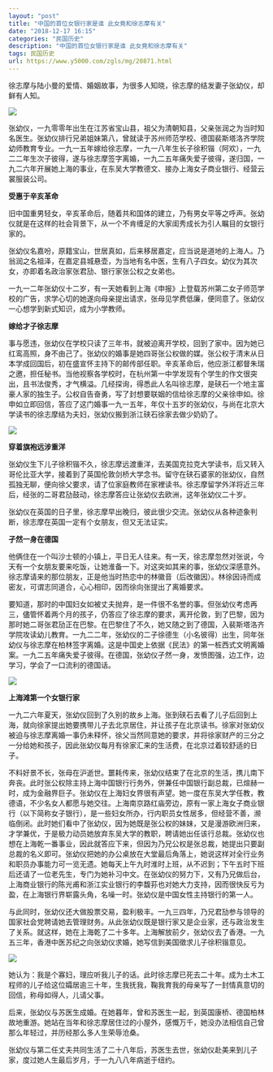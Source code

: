 ```yaml
---
layout: "post"
title: "中国的首位女银行家是谁 此女竟和徐志摩有关"
date: "2018-12-17 16:15"
categories: "民国历史"
description: "中国的首位女银行家是谁 此女竟和徐志摩有关"
tags: 民国历史
url: https://www.y5000.com/zgls/mg/20871.html
---
```






徐志摩与陆小曼的爱情、婚姻故事，为很多人知晓，徐志摩的结发妻子张幼仪，却鲜有人知。

![](https://img.y5000.com/uploads/allimg/170503/1424342312-0.jpg)

张幼仪，一九零零年出生在江苏省宝山县，祖父为清朝知县，父亲张润之为当时知名医生。张幼仪排行兄弟姐妹第八，曾就读于苏州师范学校、德国裴斯塔洛齐学院幼师教育专业。一九一五年嫁给徐志摩，一九一八年生长子徐积锴（阿欢），一九二二年生次子彼得，遂与徐志摩签字离婚，一九二五年痛失爱子彼得，遂归国，一九二六年开展她上海的事业，在东吴大学教德文、接办上海女子商业银行、经营云裳服装公司。

**受惠于辛亥革命**

旧中国重男轻女，辛亥革命后，随着共和国体的建立，乃有男女平等之呼声。张幼仪就是在这样的社会背景下，从一个不肯缠足的大家闺秀成长为引人瞩目的女银行家的。

张幼仪名嘉吩，原籍宝山，世居真如，后来移居嘉定，应当说是道地的上海人。乃翁润之名祖泽，在嘉定县城悬壶，为当地有名中医，生有八子四女。幼仪为其次女，亦即着名政治家张君劢、银行家张公权之女弟也。

一九一二年张幼仪十二岁，有一天她看到上海《申报》上登载苏州第二女子师范学校的广告，求学心切的她遂向母亲提出请求，张母见学费低廉，便同意了。张幼仪一心想学到新式知识，成为小学教师。

**嫁给才子徐志摩**

事与愿违，张幼仪在学校只读了三年书，就被迫离开学校，回到了家中。因为她已红鸾高照，身不由己了。张幼仪的婚事是她四哥张公权做的媒。张公权于清末从日本学成回国后，初在盛宣怀主持下的邮传部任职。辛亥革命后，他应浙江都督朱瑞之邀，担任秘书。当他视察各学校时，在杭州第一中学发现有个学生的作文很突出，且书法俊秀，才气横溢。几经探询，得悉此人名叫徐志摩，是硖石一个地主富豪人家的独生子。公权自告奋勇，写了封想要联姻的信给徐志摩的父亲徐申如。徐申如立即回信，答应了这门婚事一九一五年，年仅十五岁的张幼仪，与尚在北京大学读书的徐志摩结为夫妇，张幼仪搬到浙江硖石徐家去做少奶奶了。

![](https://img.y5000.com/uploads/allimg/170503/1424343247-1.jpg)

**穿着旗袍远涉重洋**

张幼仪生下儿子徐积锴不久，徐志摩远渡重洋，去美国克拉克大学读书，后又转入哥伦比亚大学，接着到了英国伦敦剑桥大学念书。留守在硖石婆家的张幼仪，自然孤独无聊，便向徐父要求，请了位家庭教师在家裡读书。徐志摩留学外洋将近三年后，经张的二哥君劢鼓动，徐志摩答应让张幼仪去欧洲，这年张幼仪二十岁。

张幼仪在英国的日子里，徐志摩早出晚归，彼此很少交流。张幼仪从各种迹象判断，徐志摩在英国一定有个女朋友，但又无法证实。

**孑然一身在德国**

他俩住在一个叫沙士顿的小镇上，平日无人往来。有一天，徐志摩忽然对张说，今天有一个女朋友要来吃饭，让她淮备一下。对这突如其来的事，张幼仪深感意外。徐志摩请来的那位朋友，正是他当时热恋中的林徽音（后改徽因）。林徐因诗而成密友，可谓志同道合，心心相印，因而徐向张提出了离婚要求。

要知道，那时的中国妇女如被丈夫抛弃，是一件很不名誉的事。但张幼仪考虑再三，儘管怀着两个月的孩子，仍答应了徐志摩的要求，离开伦敦，到了巴黎，因为那时她二哥张君劢正在巴黎。在巴黎住了不久，她又随之到了德国，入裴斯塔洛齐学院攻读幼儿教育。一九二二年，张幼仪的二子徐德生（小名彼得）出生，同年张幼仪与徐志摩在柏林签字离婚。这是中国史上依据《民法》的第一桩西式文明离婚案。一九二五年痛失爱子彼得。在德国，张幼仪孑然一身，发愤图强，边工作，边学习，学会了一口流利的德国话。

![](https://img.y5000.com/uploads/allimg/170503/1424345436-2.jpg)

**上海滩第一个女银行家**

一九二六年夏天，张幼仪回到了久别的故乡上海。张到硖石去看了儿子后回到上海，就向徐家提出她要携带儿子去北京居住，并让孩子在北京读书。徐家对张幼仪被迫与徐志摩离婚一事仍未释怀，徐父当然同意她的要求，并将徐家财产的三分之一分给她和孩子，因此张幼仪每月有徐家汇来的生活费，在北京过着较舒适的日子。

不料好景不长，张母在沪逝世。噩耗传来，张幼仪结束了在北京的生活，携儿南下奔丧。此时张公权除主持上海中国银行行务外，併兼任中国银行副总裁，已煊赫一时，成为金融界巨子。张幼仪在上海妇女界很有声望。她一度在东吴大学任教，教德语，不少名女人都愿与她交往。上海南京路红庙旁边，原有一家上海女子商业银行（以下简称女子银行），是一些妇女所办，行内职员女性居多，但经营不善，濒临倒闭。此时她们看中了张幼仪，因为她既是张公权的妹妹，又是漫游欧洲归来，才学兼优，于是极力动员她放弃东吴大学的教职，聘请她出任该行总裁。张幼仪也想在上海乾一番事业，因此就答应下来，但因为乃兄公权是张总裁，她提出只要副总裁的名义即可。张幼仪把她的办公桌放在大堂最后角落上，她说这样对全行业务和职员办事能力可一览无遗。她每天上午九时淮时上班，从不迟到；下午五时下班后还请了一位老先生，专门为她补习中文。在张幼仪的努力下，又有乃兄做后台，上海商业银行的陈光甫和浙江实业银行的李馥荪也对她大力支持，因而很快反亏为盈，在上海银行界崭露头角，名噪一时。张幼仪是中国女性主持银行的第一人。

与此同时，张幼仪还大做股票交易，盈利极丰。一九三四年，乃兄君劢参与领导的国家社会党聘请她去管理财务。从此张幼仪既是银行家又是企业家，还与政治发生了关系。就这样，她在上海乾了二十多年。上海解放前夕，张幼仪去了香港。一九五三年，香港中医苏纪之向张幼仪求婚，她写信到美国徵求儿子徐积锴意见。

![](https://img.y5000.com/uploads/allimg/170503/14243431P-3.jpg)

她认为：我是个寡妇，理应听我儿子的话。此时徐志摩已死去二十年。成为土木工程师的儿子给这位孀居逾三十年，生我抚我，鞠我育我的母亲写了一封情真意切的回信，称母如得人，儿请父事。

后来，张幼仪与苏医生成婚。在她暮年，曾和苏医生一起，到英国康桥、德国柏林故地重游。她站在当年和徐志摩居住过的小屋外，感慨万千，她没办法相信自己曾那么年轻过，并历经那么多人生荣辱沧桑。

张幼仪与第二任丈夫共同生活了二十八年后，苏医生去世，张幼仪赴美来到儿子家，度过她人生最后岁月，于一九八八年病逝于纽约。
